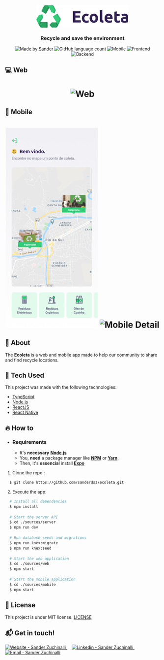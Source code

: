 <h3 align="center">
    <img alt="Logo" title="#logo" width="300px" src=".github/logo.png">
    <br><br>
    <b>Recycle and save the environment</b> 
</h3>

<p align="center">
  <a href="https://www.linkedin.com/in/sandersz/">
    <img alt="Made by Sander" src="https://img.shields.io/badge/made%20by-sanderdsz-%2304D361">
  </a>

  <img alt="GitHub language count" src="https://img.shields.io/github/languages/count/sanderdsz/ecoleta?color=%2304D361">

  <img alt="Mobile" src="https://img.shields.io/badge/mobile-react--native-blue">

  <img alt="Frontend" src="https://img.shields.io/badge/web-react-blueviolet">

  <img alt="Backend" src="https://img.shields.io/badge/backend-node.js-green">
</p>

## :computer: Web

<h1 align="center">
    <img alt="Web" src=".github/VideoWeb.gif" width="900px">
</h1>

## :iphone: Mobile

<h1 align="center">
    <img alt="Mobile Home" src=".github/Home.png" width="300px">
    <img alt="Mobile Detail" src=".github/Detail.svg" width="300px">
</h1>

<a id="about"></a>

## :bookmark: About

The <strong>Ecoleta</strong> is a web and mobile app made to help our community to share and find recycle locations.

<a id="documentation"></a>

<!--
## :books: Documentation
Check the **[DOCUMENTATION](DOCUMENTATION.md)** to know how to use the basic commands for **TypeScript**, **Node**, **ReactJS** and **React Native**.
-->

<a id="tech-used"></a>

## :rocket: Tech Used

This project was made with the following technologies:

- [TypeScript](https://www.typescriptlang.org/)
- [Node.js](https://nodejs.org/en/)
- [ReactJS](https://reactjs.org/)
- [React Native](https://reactnative.dev/)

<a id="how-to"></a>

## :fire: How to

- ### **Requirements**

  - It's **necessary** **[Node.js](https://nodejs.org/en/)**
  - You, **need** a package manager like **[NPM](https://www.npmjs.com/)** or **[Yarn](https://yarnpkg.com/)**.
  - Then, it's **essencial** install **[Expo](https://expo.io/)**

1. Clone the repo :

```sh
  $ git clone https://github.com/sanderdsz/ecoleta.git
```

2. Execute the app:

```sh
  # Install all dependencies
  $ npm install

  # Start the server API
  $ cd ./sources/server
  $ npm run dev

  # Run database seeds and migrations
  $ npm run knex:migrate
  $ npm run knex:seed

  # Start the web application
  $ cd ./sources/web
  $ npm start

  # Start the mobile application
  $ cd ./sources/mobile
  $ npm start
```

## :memo: License

This project is under MIT license. [LICENSE](LICENSE.md)

## :mailbox_with_mail: Get in touch!

<a href="https://sanderzuchinalli.netlify.app/" target="_blank" >
  <img alt="Website - Sander Zuchinalli" src="https://img.shields.io/badge/Website--%23F8952D?style=social">
</a>&nbsp;&nbsp;&nbsp;
<a href="https://www.linkedin.com/in/sandersz/" target="_blank" >
  <img alt="Linkedin - Sander Zuchinalli" src="https://img.shields.io/badge/Linkedin--%23F8952D?style=social&logo=linkedin">
</a>&nbsp;&nbsp;&nbsp;
<a href="mailto:sanderdsz@gmail.com" target="_blank" >
  <img alt="Email - Sander Zuchinalli" src="https://img.shields.io/badge/Email--%23F8952D?style=social&logo=gmail">
</a> 
